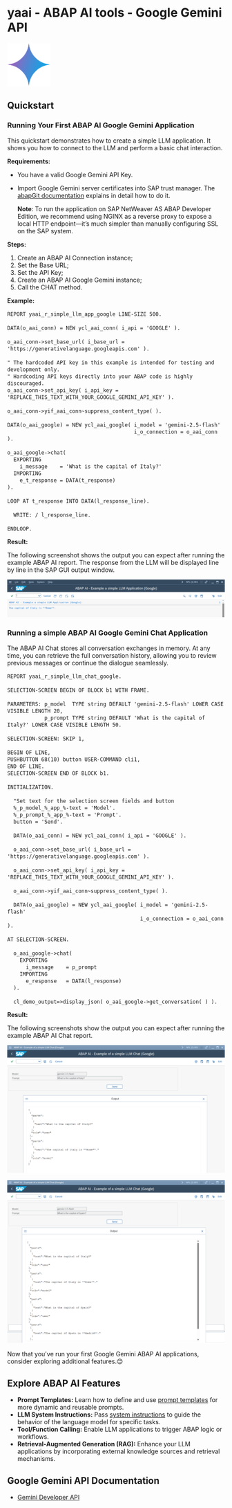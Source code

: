 # yaai - ABAP AI tools - Google Gemini API

<p>
  <img src="../images/Gemini_2024_icon.svg" alt="Google Gemini Logo" height="100px">
</p>

## Quickstart

### Running Your First ABAP AI Google Gemini Application

This quickstart demonstrates how to create a simple LLM application. It shows you how to connect to the LLM and perform a basic chat interaction.

**Requirements:** 
*   You have a valid Google Gemini API Key.
*   Import Google Gemini server certificates into SAP trust manager. The [abapGit documentation](https://docs.abapgit.org/user-guide/setup/ssl-setup.html) explains in detail how to do it.

    **Note**: To run the application on SAP NetWeaver AS ABAP Developer Edition, we recommend using NGINX as a reverse proxy to expose a local HTTP endpoint—it’s much simpler than manually configuring SSL on the SAP system.

**Steps:**
1.  Create an ABAP AI Connection instance;
2.  Set the Base URL;
3.  Set the API Key;
4.  Create an ABAP AI Google Gemini instance;
5.  Call the CHAT method.

**Example:**

```abap
REPORT yaai_r_simple_llm_app_google LINE-SIZE 500.

DATA(o_aai_conn) = NEW ycl_aai_conn( i_api = 'GOOGLE' ).

o_aai_conn->set_base_url( i_base_url = 'https://generativelanguage.googleapis.com' ).

" The hardcoded API key in this example is intended for testing and development only.
" Hardcoding API keys directly into your ABAP code is highly discouraged.
o_aai_conn->set_api_key( i_api_key = 'REPLACE_THIS_TEXT_WITH_YOUR_GOOGLE_GEMINI_API_KEY' ).

o_aai_conn->yif_aai_conn~suppress_content_type( ).

DATA(o_aai_google) = NEW ycl_aai_google( i_model = 'gemini-2.5-flash'
                                         i_o_connection = o_aai_conn ).

o_aai_google->chat(
  EXPORTING
    i_message    = 'What is the capital of Italy?'
  IMPORTING
    e_t_response = DATA(t_response)
).

LOOP AT t_response INTO DATA(l_response_line).

  WRITE: / l_response_line.

ENDLOOP.
``` 

**Result:**

The following screenshot shows the output you can expect after running the example ABAP AI report. The response from the LLM will be displayed line by line in the SAP GUI output window.

![Output of the ABAP AI LLM quickstart application](../images/QuickstartReportRunGoogle.png)


### Running a simple ABAP AI Google Gemini Chat Application

The ABAP AI Chat stores all conversation exchanges in memory. At any time, you can retrieve the full conversation history, allowing you to review previous messages or continue the dialogue seamlessly.

```abap
REPORT yaai_r_simple_llm_chat_google.

SELECTION-SCREEN BEGIN OF BLOCK b1 WITH FRAME.

PARAMETERS: p_model  TYPE string DEFAULT 'gemini-2.5-flash' LOWER CASE VISIBLE LENGTH 20,
            p_prompt TYPE string DEFAULT 'What is the capital of Italy?' LOWER CASE VISIBLE LENGTH 50.

SELECTION-SCREEN: SKIP 1,

BEGIN OF LINE,
PUSHBUTTON 68(10) button USER-COMMAND cli1,
END OF LINE.
SELECTION-SCREEN END OF BLOCK b1.

INITIALIZATION.

  "Set text for the selection screen fields and button
  %_p_model_%_app_%-text = 'Model'.
  %_p_prompt_%_app_%-text = 'Prompt'.
  button = 'Send'.

  DATA(o_aai_conn) = NEW ycl_aai_conn( i_api = 'GOOGLE' ).

  o_aai_conn->set_base_url( i_base_url = 'https://generativelanguage.googleapis.com' ).

  o_aai_conn->set_api_key( i_api_key = 'REPLACE_THIS_TEXT_WITH_YOUR_GOOGLE_GEMINI_API_KEY' ).

  o_aai_conn->yif_aai_conn~suppress_content_type( ).

  DATA(o_aai_google) = NEW ycl_aai_google( i_model = 'gemini-2.5-flash'
                                           i_o_connection = o_aai_conn ).

AT SELECTION-SCREEN.

  o_aai_google->chat(
    EXPORTING
      i_message    = p_prompt
    IMPORTING
      e_response   = DATA(l_response)
  ).

  cl_demo_output=>display_json( o_aai_google->get_conversation( ) ).
``` 

**Result:**

The following screenshots show the output you can expect after running the example ABAP AI Chat report.

![Output of the ABAP AI Google Gemini quickstart application](../images/QuickstartReportRunGoogleChat_1.png)

![Output of the ABAP AI Google Gemini quickstart application](../images/QuickstartReportRunGoogleChat_2.png)


Now that you've run your first Google Gemini ABAP AI applications, consider exploring additional features.😊

## Explore ABAP AI Features
  - **Prompt Templates:** Learn how to define and use [prompt templates](../prompt_templates.md) for more dynamic and reusable prompts.
  - **LLM System Instructions:** Pass [system instructions](system_instructions.md) to guide the behavior of the language model for specific tasks.
  - **Tool/Function Calling:** Enable LLM applications to trigger ABAP logic or workflows.
  - **Retrieval-Augmented Generation (RAG):** Enhance your LLM applications by incorporating external knowledge sources and retrieval mechanisms.

## Google Gemini API Documentation
  - [Gemini Developer API](https://ai.google.dev/gemini-api/docs)     